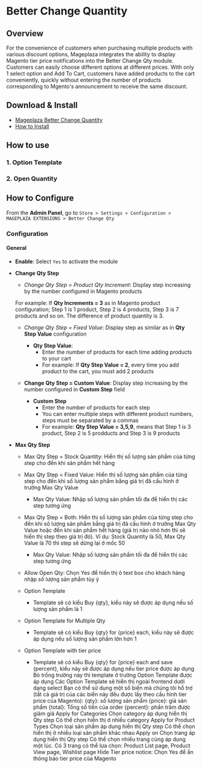 # Better Change Quantity

## Overview

For the convenience of customers when purchasing multiple products with various discount options, Mageplaza integrates the ability to display Magento tier price notifications into the Better Change Qty module. Customers can easily choose different options at different prices. With only 1 select option and Add To Cart, customers have added products to the cart conveniently, quickly without entering the number of products corresponding to Mgento's announcement to receive the same discount.

## Download & Install

- [Mageplaza Better Change Quantity]()
- [How to Install](https://www.mageplaza.com/install-magento-2-extension/)


## How to use

### 1. Option Template
### 2. Open Quantity

## How to Configure

From the **Admin Panel**, go to `Store > Settings > Configuration > MAGEPLAZA EXTENSIONS > Better Change Qty`

### Configuration 

#### General 

- **Enable**: Select `Yes` to activate the module 

- **Change Qty Step**
  - *Change Qty Step = Product Qty Increment*: Display step increasing by the number configured in Magento products
  
  For example: If **Qty Increments = 3** as in Magento product configuration; Step 1 is 1 product, Step 2 is 4 products, Step 3 is 7 products and so on. The difference of product quantity is 3. 
  
  
  - *Change Qty Step = Fixed Value*: Display step as similar as in **Qty Step Value** configuration
    - **Qty Step Value**: 
      - Enter the number of products for each time adding products to your cart
      - For example: If **Qty Step Value = 2**, every time you add product to the cart, you must add 2 products

  - **Change Qty Step = Custom Value**: Display step increasing by the number configured in **Custom Step** field
    - **Custom Step**
      - Enter the number of products for each step
      - You can enter multiple steps with different product numbers, steps must be separated by a commas
      - For example: **Qty Step Value = 3,5,9**, means that Step 1 is 3 product, Step 2 is 5 prodducts and Step 3 is 9 products
      
- **Max Qty Step**

  - Max Qty Step = Stock Quantity: Hiển thị số lượng sản phẩm của từng step cho đến khi sản phẩm hết hàng
  
  - Max Qty Step = Fixed Value: Hiển thị số lượng sản phẩm của từng step cho đến khi số lượng sản phẩm bằng giá trị đã cấu hình ở trường Max Qty Value
    - Max Qty Value: Nhập số lượng sản phẩm tối đa để hiển thị các step tương ứng
    
  - Max Qty Step = Both: Hiển thị số lượng sản phẩm của từng step cho đến khi số lượng sản phẩm bằng giá trị đã cấu hình ở trường Max Qty Value hoặc đến khi sản phẩm hết hàng (giá trị nào nhỏ hơn thì sẽ hiển thị step theo giá trị đó). Ví dụ: Stock Quantity là 50, Max Qty Value là 70 thì step sẽ dừng lại ở mốc 50
    - Max Qty Value: Nhập số lượng sản phẩm tối đa để hiển thị các step tương ứng
    
  - Allow Open Qty: Chọn Yes để hiển thị ô text box cho khách hàng nhập số lượng sản phẩm tùy ý
  
  - Option Template
    - Template sẽ có kiểu Buy {qty}, kiểu này sẽ được áp dụng nếu số lượng sản phẩm là 1
  
  - Option Template for Multiple Qty
    - Template sẽ có kiểu Buy {qty} for {price} each, kiểu này sẽ được áp dụng nếu số lượng sản phẩm lớn hơn 1

  - Option Template with tier price
    - Template sẽ có kiểu Buy {qty} for {price} each and save {percent}, kiểu này sẽ được áp dụng nếu tier price được áp dụng
Bỏ trống trường này thì template ở trường Option Template được áp dụng
Các Option Template sẽ hiển thị ngoài frontend dưới dạng select
Bạn có thể sử dụng một số biến mà chúng tôi hỗ trợ (tất cả giá trị của các biến này đều được lấy theo cấu hình tier price của Magento): 
{qty}: số lượng sản phẩm
{price}: giá sản phẩm
{total}: Tổng số tiền của order
{percent}: phần trăm được giảm giá
Apply for Categories
Chọn category áp dụng hiển thị Qty step
Có thể chọn hiển thị ở nhiều category
Apply for Product Types
Chọn loại sản phẩm áp dụng hiển thị Qty step
Có thể chọn hiển thị ở nhiều loại sản phẩm khác nhau
Apply on
Chọn trang áp dụng hiển thị Qty step
Có thể chọn nhiều trang cùng áp dụng một lúc. Có 3 trang có thể lựa chọn: Product List page, Product View page, Wishlist page
Hide Tier price notice: Chọn Yes để ẩn thông báo tier price của Magento





